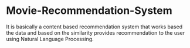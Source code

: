 # Movie-Recommendation-System
It is basically a content based recommendation system that works based the data and based on the similarity provides recommendation to the user using Natural Language Processing.
